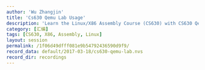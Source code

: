 ```yaml
---
author: 'Wu Zhangjin'
title: 'Cs630 Qemu Lab Usage'
description: 'Learn the Linux/X86 Assembly Course (CS630) with CS630 Qemu Lab'
category: [汇编]
tags: [CS630, X86, Assembly, Linux]
layout: session
permalink: /1f06d49dfff081e9b54792436590d9f9/
record_data: default/2017-03-18/cs630-qemu-lab.nvs
record_dir: recordings
---
```

